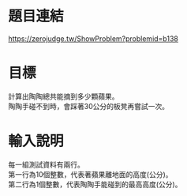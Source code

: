 # 題目連結
https://zerojudge.tw/ShowProblem?problemid=b138

# 目標
計算出陶陶總共能摘到多少顆蘋果。  
陶陶手碰不到時，會踩著30公分的板凳再嘗試一次。

# 輸入說明
每一組測試資料有兩行。  
第一行為10個整數，代表著蘋果離地面的高度(公分)。  
第二行為1個整數，代表陶陶手能碰到的最高高度(公分)。
